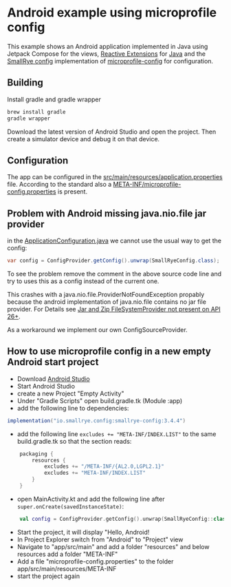 # Android example using microprofile config

This example shows an Android application implemented in Java using Jetpack Compose for the views, [Reactive Extensions](https://reactivex.io/) for [Java](https://github.com/ReactiveX/RxJava) and the [SmallRye config](https://smallrye.io/smallrye-config) implementation of [microprofile-config](https://microprofile.io/) for configuration.

## Building

Install gradle and gradle wrapper

```bash
brew install gradle
gradle wrapper
```

Download the latest version of Android Studio and open the project. Then create a simulator device and debug it on that device.

## Configuration

The app can be configured in the [src/main/resources/application.properties](./app/src/main/resources/application.properties) file. According to the standard also a [META-INF/microprofile-config.properties](./app/src/main/resources/META-INF/microprofile-config.properties) is present.

## Problem with Android missing java.nio.file jar provider

in the [ApplicationConfiguration.java](./app/src/main/java/at/aberger/smallrye/config/ApplicationConfiguration.java) we cannot use
the usual way to get the config:

```java
var config = ConfigProvider.getConfig().unwrap(SmallRyeConfig.class);
```

To see the problem remove the comment in the above source code line and try to uses this as a config instead of the current one.

This crashes with a java.nio.file.ProviderNotFoundException propably because the android implementation of java.nio.file contains no jar file provider. For Details see [Jar and Zip FileSystemProvider not present on API 26+](https://issuetracker.google.com/issues/153773248).

As a workaround we implement our own ConfigSourceProvider.

## How to use microprofile config in a new empty Android start project

- Download [Android Studio](https://developer.android.com/studio)
- Start Android Studio
- create a new Project "Empty Activity"
- Under "Gradle Scripts" open build.gradle.tk (Module :app)
- add the following line to dependencies:

``` gradle
implementation("io.smallrye.config:smallrye-config:3.4.4")
```

- add the following line ```excludes += "META-INF/INDEX.LIST"``` to the same build.gradle.tk so that the section reads:

``` gradle
    packaging {
        resources {
            excludes += "/META-INF/{AL2.0,LGPL2.1}"
            excludes += "META-INF/INDEX.LIST"
        }
    }
```

- open MainActivity.kt and add the following line after ```super.onCreate(savedInstanceState)```:

```kotlin
    val config = ConfigProvider.getConfig().unwrap(SmallRyeConfig::class.java)
```

- Start the project, it will display "Hello, Android!
- In Project Explorer switch from "Android" to "Project" view
- Navigate to "app/src/main" and add a folder "resources" and below resources add a folder "META-INF"
- Add a file "microprofile-config.properties" to the folder app/src/main/resources/META-INF
- start the project again
```
